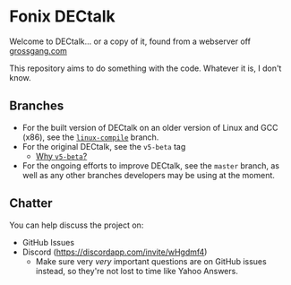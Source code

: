 # Fonix DECtalk

Welcome to DECtalk... or a copy of it, found from a webserver off [grossgang.com](http://grossgang.com/tts/dectalk%20software%20and%20manual/Ad%202.zip)

This repository aims to do something with the code.
Whatever it is, I don't know.

## Branches

- For the built version of DECtalk on an older version of Linux and GCC (x86), see the [`linux-compile`](https://github.com/dectalk/source/tree/linux-compile) branch.
- For the original DECtalk, see the `v5-beta` tag
    - [Why `v5-beta`?](https://old.reddit.com/r/DecTalk/comments/ilbuxj/dectalk_for_linux/g4jo688/)
- For the ongoing efforts to improve DECtalk, see the `master` branch, as well as any other branches developers may be using at the moment.

## Chatter

You can help discuss the project on:

- GitHub Issues
- Discord (https://discordapp.com/invite/wHgdmf4)
    - Make sure very _very_ important questions are on GitHub issues instead,
      so they're not lost to time like Yahoo Answers.
